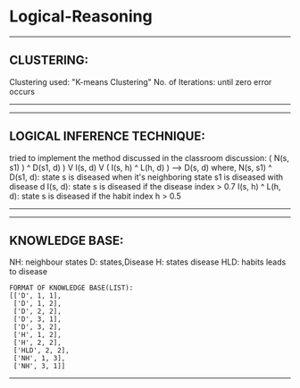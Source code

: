 # Logical-Reasoning
-------------------------------------------------------------------------------------------------------------------
CLUSTERING:
-------------------------------------------------------------------------------------------------------------------
Clustering used: "K-means Clustering"
No. of Iterations: until zero error occurs

-------------------------------------------------------------------------------------------------------------------




-------------------------------------------------------------------------------------------------------------------
LOGICAL INFERENCE TECHNIQUE:
-------------------------------------------------------------------------------------------------------------------
tried to implement the method discussed in the classroom discussion:
( N(s, s1) ) ^ D(s1, d) ) V I(s, d) V ( I(s, h) ^ L(h, d) ) --> D(s, d)
where,
N(s, s1) ^ D(s1, d): state s is diseased when it's neighboring state  s1 is diseased with disease d
I(s, d): state s is diseased if the disease index > 0.7
I(s, h) ^ L(h, d): state s is diseased if the habit index h > 0.5

-------------------------------------------------------------------------------------------------------------------



-------------------------------------------------------------------------------------------------------------------
KNOWLEDGE BASE:
-------------------------------------------------------------------------------------------------------------------
NH: neighbour states
D: states,Disease
H: states disease
HLD: habits leads to disease

	FORMAT OF KNOWLEDGE BASE(LIST):
	[['D', 1, 1],
	 ['D', 1, 2],
	 ['D', 2, 2],
	 ['D', 3, 1],
	 ['D', 3, 2],
	 ['H', 1, 2],
	 ['H', 2, 2],
	 ['HLD', 2, 2],
	 ['NH', 1, 3],
	 ['NH', 3, 1]]

-------------------------------------------------------------------------------------------------------------------

